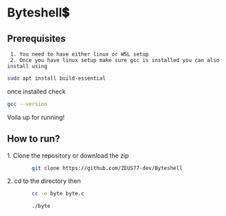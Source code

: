 
# Byteshell💲

## Prerequisites
     1. You need to have either linux or WSL setup
     2. Once you have linux setup make sure gcc is installed you can also install using

```bash
sudo apt install build-essential
```
once installed check
 ```bash
 gcc --version
 ``` 
 Voila up for running!

 ## How to run?
<p>1. Clone the repository or download the zip</p>

```bash
        git clone https://github.com/ZEUS77-dev/Byteshell
```

<p>2. cd to the directory then </p>

```bash
        cc -o byte byte.c
```
```bash
        ./byte
```



        
